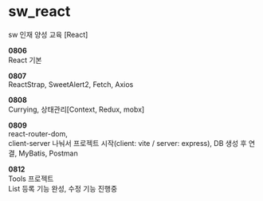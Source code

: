 # sw_react
sw 인재 양성 교육 [React]

**0806**<br/>
React 기본 

**0807**<br/>
ReactStrap, SweetAlert2, Fetch, Axios

**0808**<br/>
Currying, 상태관리[Context, Redux, mobx]

**0809**<br/>
react-router-dom, <br/>
client-server 나눠서 프로젝트 시작(client: vite / server: express), DB 생성 후 연결, MyBatis, Postman

**0812**<br/>
Tools 프로젝트<br/>
List 등록 기능 완성, 수정 기능 진행중
